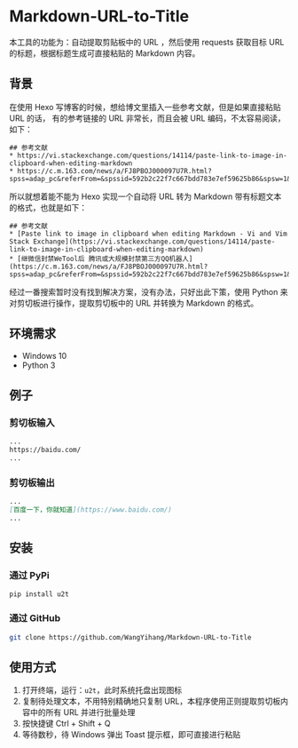 # Markdown-URL-to-Title

本工具的功能为：自动提取剪贴板中的 URL ，然后使用 requests 获取目标 URL 的标题，根据标题生成可直接粘贴的 Markdown 内容。

## 背景

在使用 Hexo 写博客的时候，想给博文里插入一些参考文献，但是如果直接粘贴 URL 的话，
有的参考链接的 URL 非常长，而且会被 URL 编码，不太容易阅读，如下：
```
## 参考文献
* https://vi.stackexchange.com/questions/14114/paste-link-to-image-in-clipboard-when-editing-markdown
* https://c.m.163.com/news/a/FJ8PBOJ000097U7R.html?spss=adap_pc&referFrom=&spssid=592b2c22f7c667bdd783e7ef59625b86&spsw=1&isFromH5Share=article
```
所以就想着能不能为 Hexo 实现一个自动将 URL 转为 Markdown 带有标题文本的格式，也就是如下：
```
## 参考文献
* [Paste link to image in clipboard when editing Markdown - Vi and Vim Stack Exchange](https://vi.stackexchange.com/questions/14114/paste-link-to-image-in-clipboard-when-editing-markdown)
* [继微信封禁WeTool后 腾讯或大规模封禁第三方QQ机器人](https://c.m.163.com/news/a/FJ8PBOJ000097U7R.html?spss=adap_pc&referFrom=&spssid=592b2c22f7c667bdd783e7ef59625b86&spsw=1&isFromH5Share=article)
```
经过一番搜索暂时没有找到解决方案，没有办法，只好出此下策，使用 Python 来对剪切板进行操作，提取剪切板中的 URL 并转换为 Markdown 的格式。


## 环境需求
* Windows 10
* Python 3

## 例子

### 剪切板输入

```markdown
...
https://baidu.com/
...
```

### 剪切板输出

```markdown
...
[百度一下，你就知道](https://www.baidu.com/)
...
```

## 安装

### 通过 PyPi

```
pip install u2t
```
### 通过 GitHub

```bash
git clone https://github.com/WangYihang/Markdown-URL-to-Title
```

## 使用方式
1. 打开终端，运行：`u2t`，此时系统托盘出现图标
2. 复制待处理文本，不用特别精确地只复制 URL，本程序使用正则提取剪切板内容中的所有 URL 并进行批量处理
3. 按快捷键 Ctrl + Shift + Q
4. 等待数秒，待 Windows 弹出 Toast 提示框，即可直接进行粘贴
